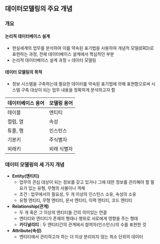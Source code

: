 ## 데이터모델링의 주요 개념

### 개요
#### 논리적 데이터베이스 설계
- 현실세계의 업무를 분석하여 이를 약속된 표기법을 사용하여 개념적 모델(ERD)로 표현하는 과정, 전체 데이터베이스 설계에서 핵심적인 부분
- 논리적 데이터베이스 설계 과정 = 데이터 모델링
#### 데이터 모델링의 목적
- 정보 시스템을 구축하는데 필요한 데이터를 약속된 표기법에 의해 표현함으로써 시스템 구축 대상이 되는 업무 내용을 정확하게 분석하고자 함

| 데이터베이스 용어  | 모델링 용어  |
|------------------|--------------|
| 테이블  | 엔티티  |
| 컬럼, 열  | 속성  |
| 튜플, 행  | 인스턴스  |
| 기본키  | 주식별자  |
| 외래키  | 외래 식별자  |

### 데이터 모델링의 세 가지 개념
- **Entity(엔티티)**
  - 업무의 관심 대상이 되는 정보를 갖고 있거나 그에 대한 정보를 관리해야 할 필요가 있는 유형, 무형의 사물이나 객체
  - 조건 : 업무에서의 필요성, 두 개 이상의 인스턴스 소유, 속성의 소유
  - 유형 엔티티, 무형 엔티티, 문서 엔티티, 이력 엔티티, 코드 엔티티
- **Relationship(관계)**
  - 두 개 혹은 그 이상의 엔티티들 간의 의미있는 연결
  - 엔티티와 엔티티가 존재의 형태나 행위로 서로에게 영향을 주는 형태
  - **카디널리티** : 두 엔티티간의 관계에서 참여자(인스턴스)의 수를 표현한 것
- **Attribute(속성)**
  - 엔티티에서 관리하고자 하는 더 이상 분리되지 않는 최소 단위의 데이터
